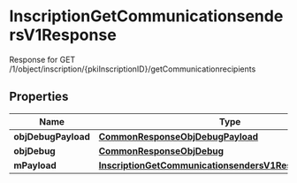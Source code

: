 

# InscriptionGetCommunicationsendersV1Response

Response for GET /1/object/inscription/{pkiInscriptionID}/getCommunicationrecipients

## Properties

| Name | Type | Description | Notes |
|------------ | ------------- | ------------- | -------------|
|**objDebugPayload** | [**CommonResponseObjDebugPayload**](CommonResponseObjDebugPayload.md) |  |  |
|**objDebug** | [**CommonResponseObjDebug**](CommonResponseObjDebug.md) |  |  [optional] |
|**mPayload** | [**InscriptionGetCommunicationsendersV1ResponseMPayload**](InscriptionGetCommunicationsendersV1ResponseMPayload.md) |  |  |



